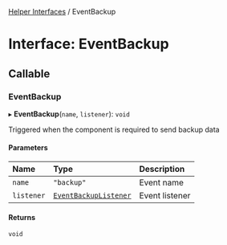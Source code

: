 [Helper Interfaces](../README.md) / EventBackup

# Interface: EventBackup

## Callable

### EventBackup

▸ **EventBackup**(`name`, `listener`): `void`

Triggered when the component is required to send backup data

#### Parameters

| Name | Type | Description |
| :------ | :------ | :------ |
| `name` | ``"backup"`` | Event name |
| `listener` | [`EventBackupListener`](EventBackupListener.md) | Event listener |

#### Returns

`void`
